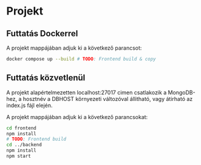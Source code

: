 # Projekt

## Futtatás Dockerrel
A projekt mappájában adjuk ki a következő parancsot:
```bash
docker compose up --build # TODO: Frontend build & copy
```

## Futtatás közvetlenül
A projekt alapértelmezetten localhost:27017 cimen csatlakozik a MongoDB-hez, a hosztnév a DBHOST környezeti változóval állitható, vagy átirható az index.js fájl elején.

A projekt mappájában adjuk ki a következő parancsokat:
```bash
cd frontend
npm install
# TODO: Frontend build
cd ../backend
npm install
npm start
```
